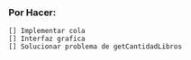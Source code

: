 ### Por Hacer:
    [] Implementar cola
    [] Interfaz grafica
    [] Solucionar problema de getCantidadLibros
